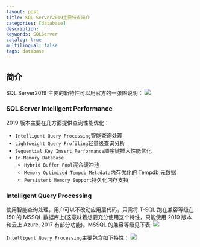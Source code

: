 ```yaml
---
layout: post
title: SQL Server2019主要特点简介
categories: [database]
description:
keywords: SQLServer
catalog: true
multilingual: false
tags: database
---
```


## 简介

SQL Server2019 主要的新特性可以用官方的一张图说明：
<img src="{{site.baseurl}}/assets/images/2021-02/2019_solve_data_challenges.png"/>

### SQL Server Intelligent Performance

2019 版本主要在几方面提供查询性能优化：

- `Intelligent Query Processing`智能查询处理
- `Lightweight Query Profiling`轻量级查询分析
- `Sequential Key Insert Performance`顺序键插入性能优化
- `In-Memory Database`
  - `Hybrid Buffer Pool`混合缓冲池
  - `Memory Optimized Tempdb Metadata`内存优化的 Tempdb 元数据
  - `Persistent Memory Support`持久化内存支持

### Intelligent Query Processing

使用智能查询处理，用户可以不改动应用层代码，只需将 T-SQL 跑在兼容等级在 150 的 MSSQL 数据库上(这意味着想要充分使用这个特性，只能使用 2019 版本和云上 Azure, 2017 有部分功能)。MSSQL 的兼容等级见下表:
<img src="{{site.baseurl}}/assets/images/2021-02/mssql_compatibility_level.png"/>

`Intelligent Query Processing`主要包含如下特性：
<img src="{{site.baseurl}}/assets/images/2021-02/IQP_features.png"/>
